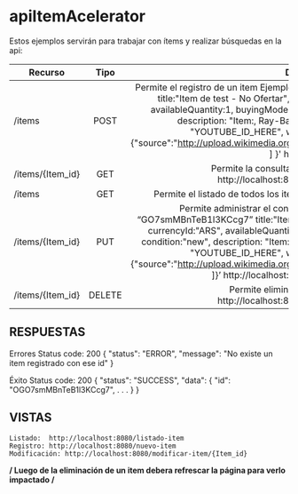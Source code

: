# apiItemAcelerator
Estos ejemplos servirán para trabajar con ítems y realizar búsquedas en la api:

| Recurso		|	    Tipo			|Descripción y ejemplo |
| ------------- 	|:-------------:			| :----------------:|
| /items		   	| POST	| Permite el registro de un item Ejemplo: curl -X POST -H "Content-Type: application/json" -d ‘{  title:"Item de test - No Ofertar",  categoryId:"MLA5529", price:10, currencyId:"ARS", availableQuantity:1, buyingMode:"buy_it_now", listingTypeId:"bronze", condition:"new", description: "Item:,  Ray-Ban WAYFARER Gloss Black. New in Box", videoId: "YOUTUBE_ID_HERE", warranty: "12 months by Ray Ban", pictures: [ {"source":"http://upload.wikimedia.org/wikipedia/commons/f/fd/Ray_Ban_Original_Wayfarer.jpg"} ] }' http://localhost:8080/items |
| /items/{Item_id}	| GET		| Permite la consulta de un item por id. Ejemplo: curl -X GET http://localhost:8080/items/OGO7smMBnTeB1l3KCcg7 |
| /items	| GET 	|	 Permite el listado de todos los items.	Ejemplo: curl -X GET http://localhost:8080/items | 
| /items/{Item_id} | PUT | 	Permite administrar el contenido de un item. Ejemplo: curl -X PUT -d ‘{  id: “GO7smMBnTeB1l3KCcg7”  title:"Item de test - No Ofertar",  categoryId:"MLA5529", price:10, currencyId:"ARS", availableQuantity:1, buyingMode:"buy_it_now", listingTypeId:"bronze", condition:"new", description: "Item:,  Ray-Ban WAYFARER Gloss Black. New in Box", videoId: "YOUTUBE_ID_HERE", warranty: "12 months by Ray Ban", pictures: [ {"source":"http://upload.wikimedia.org/wikipedia/commons/f/fd/Ray_Ban_Original_Wayfarer.jpg"} ]}’ http://localhost:8080/items/OGO7smMBnTeB1l3KCcg7 |
| /items/{Item_id} | DELETE	| Permite eliminar un item. Ejemplo: curl -X DELETE http://localhost:8080/items/OGO7smMBnTeB1l3KCcg7 |


RESPUESTAS	
------------------------------------------------------------------------------------------------------------------------------
Errores 
            Status code: 200
            {
                 "status": "ERROR",
                  "message": "No existe un item registrado con ese id"
            }

Éxito 
            Status code: 200
            {
                  "status": "SUCCESS",
                  "data": {
                        "id": "OGO7smMBnTeB1l3KCcg7",
                        .
                        .
                        .
                  }
            }	

VISTAS
------------------------------------------------------------------------------------------------------------------------------
    Listado:  http://localhost:8080/listado-item
    Registro: http://localhost:8080/nuevo-item
    Modificación: http://localhost:8080/modificar-item/{Item_id}
  
  **/ Luego de la eliminación de un item debera refrescar la página para verlo impactado /** 
    
